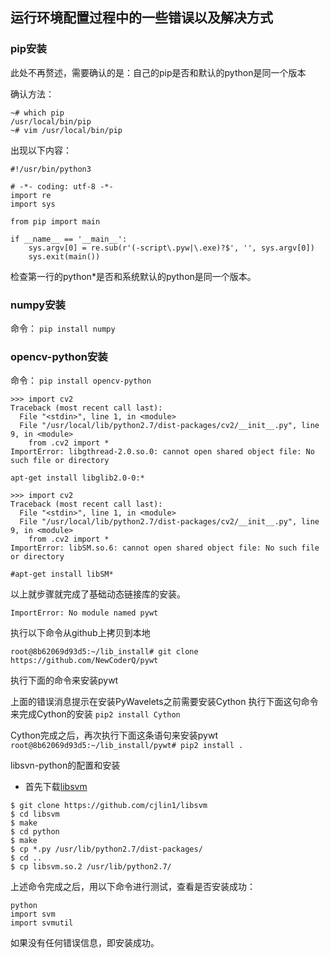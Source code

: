 ## 运行环境配置过程中的一些错误以及解决方式

### pip安装
此处不再赘述，需要确认的是：自己的pip是否和默认的python是同一个版本

确认方法：

```
~# which pip
/usr/local/bin/pip
~# vim /usr/local/bin/pip
```
出现以下内容：
```
#!/usr/bin/python3

# -*- coding: utf-8 -*-
import re
import sys

from pip import main

if __name__ == '__main__':
    sys.argv[0] = re.sub(r'(-script\.pyw|\.exe)?$', '', sys.argv[0])
    sys.exit(main())

```
检查第一行的python*是否和系统默认的python是同一个版本。

### numpy安装
命令：
`pip install numpy`

### opencv-python安装
命令：
`pip install opencv-python`

```	
>>> import cv2
Traceback (most recent call last):
  File "<stdin>", line 1, in <module>
  File "/usr/local/lib/python2.7/dist-packages/cv2/__init__.py", line 9, in <module>
    from .cv2 import *
ImportError: libgthread-2.0.so.0: cannot open shared object file: No such file or directory

apt-get install libglib2.0-0:* 

>>> import cv2
Traceback (most recent call last):
  File "<stdin>", line 1, in <module>
  File "/usr/local/lib/python2.7/dist-packages/cv2/__init__.py", line 9, in <module>
    from .cv2 import *
ImportError: libSM.so.6: cannot open shared object file: No such file or directory

#apt-get install libSM*
```

以上就步骤就完成了基础动态链接库的安装。

`ImportError: No module named pywt`

执行以下命令从github上拷贝到本地

`root@8b62069d93d5:~/lib_install# git clone https://github.com/NewCoderQ/pywt`

执行下面的命令来安装pywt

	
上面的错误消息提示在安装PyWavelets之前需要安装Cython
执行下面这句命令来完成Cython的安装
`pip2 install Cython`

Cython完成之后，再次执行下面这条语句来安装pywt
`root@8b62069d93d5:~/lib_install/pywt# pip2 install .`

libsvn-python的配置和安装

* 首先下载[libsvm](https://github.com/cjlin1/libsvm)

```
$ git clone https://github.com/cjlin1/libsvm
$ cd libsvm
$ make
$ cd python
$ make
$ cp *.py /usr/lib/python2.7/dist-packages/  
$ cd ..  
$ cp libsvm.so.2 /usr/lib/python2.7/  

```
上述命令完成之后，用以下命令进行测试，查看是否安装成功：

```
python
import svm
import svmutil
```

如果没有任何错误信息，即安装成功。